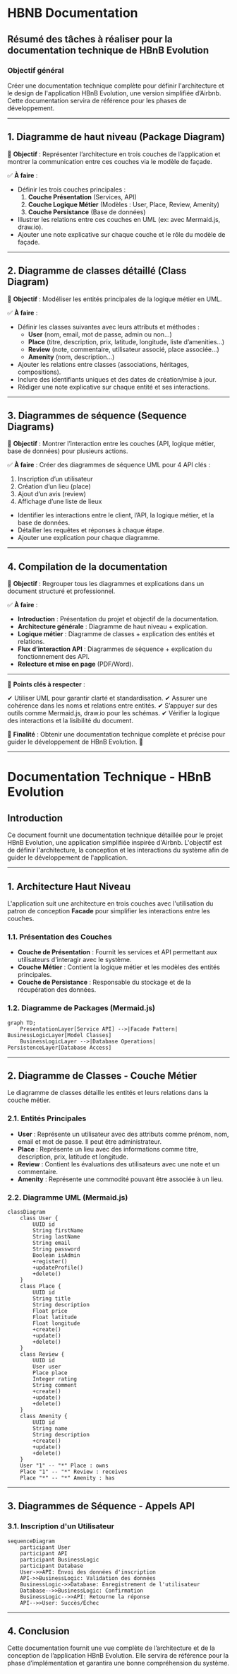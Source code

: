 # HBNB Documentation

## Résumé des tâches à réaliser pour la documentation technique de HBnB Evolution

### Objectif général

Créer une documentation technique complète pour définir l'architecture et le design de l'application HBnB Evolution, une version simplifiée d’Airbnb. Cette documentation servira de référence pour les phases de développement.

---

## 1. Diagramme de haut niveau (Package Diagram)

📌 **Objectif** : Représenter l’architecture en trois couches de l’application et montrer la communication entre ces couches via le modèle de façade.

✅ **À faire** :

- Définir les trois couches principales :
    1. **Couche Présentation** (Services, API)
    2. **Couche Logique Métier** (Modèles : User, Place, Review, Amenity)
    3. **Couche Persistance** (Base de données)
- Illustrer les relations entre ces couches en UML (ex: avec Mermaid.js, draw.io).
- Ajouter une note explicative sur chaque couche et le rôle du modèle de façade.

---

## 2. Diagramme de classes détaillé (Class Diagram)

📌 **Objectif** : Modéliser les entités principales de la logique métier en UML.

✅ **À faire** :

- Définir les classes suivantes avec leurs attributs et méthodes :
    - **User** (nom, email, mot de passe, admin ou non…)
    - **Place** (titre, description, prix, latitude, longitude, liste d’amenities…)
    - **Review** (note, commentaire, utilisateur associé, place associée…)
    - **Amenity** (nom, description…)
- Ajouter les relations entre classes (associations, héritages, compositions).
- Inclure des identifiants uniques et des dates de création/mise à jour.
- Rédiger une note explicative sur chaque entité et ses interactions.

---

## 3. Diagrammes de séquence (Sequence Diagrams)

📌 **Objectif** : Montrer l’interaction entre les couches (API, logique métier, base de données) pour plusieurs actions.

✅ **À faire** :
Créer des diagrammes de séquence UML pour 4 API clés :

1. Inscription d’un utilisateur
2. Création d’un lieu (place)
3. Ajout d’un avis (review)
4. Affichage d’une liste de lieux

- Identifier les interactions entre le client, l’API, la logique métier, et la base de données.
- Détailler les requêtes et réponses à chaque étape.
- Ajouter une explication pour chaque diagramme.

---

## 4. Compilation de la documentation

📌 **Objectif** : Regrouper tous les diagrammes et explications dans un document structuré et professionnel.

✅ **À faire** :

- **Introduction** : Présentation du projet et objectif de la documentation.
- **Architecture générale** : Diagramme de haut niveau + explication.
- **Logique métier** : Diagramme de classes + explication des entités et relations.
- **Flux d’interaction API** : Diagrammes de séquence + explication du fonctionnement des API.
- **Relecture et mise en page** (PDF/Word).

---

📌 **Points clés à respecter** :

✔ Utiliser UML pour garantir clarté et standardisation.
✔ Assurer une cohérence dans les noms et relations entre entités.
✔ S’appuyer sur des outils comme Mermaid.js, draw.io pour les schémas.
✔ Vérifier la logique des interactions et la lisibilité du document.

🔎 **Finalité** : Obtenir une documentation technique complète et précise pour guider le développement de HBnB Evolution. 🚀

---

# Documentation Technique - HBnB Evolution

## Introduction

Ce document fournit une documentation technique détaillée pour le projet HBnB Evolution, une application simplifiée inspirée d'Airbnb. L'objectif est de définir l'architecture, la conception et les interactions du système afin de guider le développement de l'application.

---

## 1. Architecture Haut Niveau

L'application suit une architecture en trois couches avec l'utilisation du patron de conception **Facade** pour simplifier les interactions entre les couches.

### 1.1. Présentation des Couches

- **Couche de Présentation** : Fournit les services et API permettant aux utilisateurs d'interagir avec le système.
- **Couche Métier** : Contient la logique métier et les modèles des entités principales.
- **Couche de Persistance** : Responsable du stockage et de la récupération des données.

### 1.2. Diagramme de Packages (Mermaid.js)

```mermaid
graph TD;
    PresentationLayer[Service API] -->|Facade Pattern| BusinessLogicLayer[Model Classes]
    BusinessLogicLayer -->|Database Operations| PersistenceLayer[Database Access]
```

---

## 2. Diagramme de Classes - Couche Métier

Le diagramme de classes détaille les entités et leurs relations dans la couche métier.

### 2.1. Entités Principales

- **User** : Représente un utilisateur avec des attributs comme prénom, nom, email et mot de passe. Il peut être administrateur.
- **Place** : Représente un lieu avec des informations comme titre, description, prix, latitude et longitude.
- **Review** : Contient les évaluations des utilisateurs avec une note et un commentaire.
- **Amenity** : Représente une commodité pouvant être associée à un lieu.

### 2.2. Diagramme UML (Mermaid.js)

```mermaid
classDiagram
    class User {
        UUID id
        String firstName
        String lastName
        String email
        String password
        Boolean isAdmin
        +register()
        +updateProfile()
        +delete()
    }
    class Place {
        UUID id
        String title
        String description
        Float price
        Float latitude
        Float longitude
        +create()
        +update()
        +delete()
    }
    class Review {
        UUID id
        User user
        Place place
        Integer rating
        String comment
        +create()
        +update()
        +delete()
    }
    class Amenity {
        UUID id
        String name
        String description
        +create()
        +update()
        +delete()
    }
    User "1" -- "*" Place : owns
    Place "1" -- "*" Review : receives
    Place "*" -- "*" Amenity : has
```

---

## 3. Diagrammes de Séquence - Appels API

### 3.1. Inscription d'un Utilisateur

```mermaid
sequenceDiagram
    participant User
    participant API
    participant BusinessLogic
    participant Database
    User->>API: Envoi des données d'inscription
    API->>BusinessLogic: Validation des données
    BusinessLogic->>Database: Enregistrement de l'utilisateur
    Database-->>BusinessLogic: Confirmation
    BusinessLogic-->>API: Retourne la réponse
    API-->>User: Succès/Échec
```

---

## 4. Conclusion

Cette documentation fournit une vue complète de l’architecture et de la conception de l’application HBnB Evolution. Elle servira de référence pour la phase d’implémentation et garantira une bonne compréhension du système.

